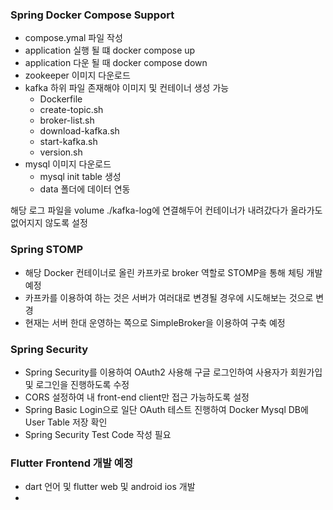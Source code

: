 ### Spring Docker Compose Support  
- compose.ymal 파일 작성  
- application 실행 될 떄 docker compose up  
- application 다운 될 때 docker compose down 
- zookeeper 이미지 다운로드
- kafka 하위 파일 존재해야 이미지 및 컨테이너 생성 가능
  - Dockerfile
  - create-topic.sh
  - broker-list.sh
  - download-kafka.sh
  - start-kafka.sh
  - version.sh
- mysql 이미지 다운로드
  - mysql init table 생성
  - data 폴더에 데이터 연동

해당 로그 파일을 volume ./kafka-log에 연결해두어 컨테이너가 내려갔다가 올라가도 없어지지 않도록 설정 

### Spring STOMP

- 해당 Docker 컨테이너로 올린 카프카로 broker 역할로 STOMP을 통해 체팅 개발 예정 
- 카프카를 이용하여 하는 것은 서버가 여러대로 변경될 경우에 시도해보는 것으로 변경 
- 현재는 서버 한대 운영하는 쪽으로 SimpleBroker을 이용하여 구축 예정

### Spring Security

- Spring Security를 이용하여 OAuth2 사용해 구글 로그인하여 사용자가 회원가입 및 로그인을 진행하도록 수정
- CORS 설정하여 내 front-end client만 접근 가능하도록 설정
- Spring Basic Login으로 일단 OAuth 테스트 진행하여 Docker Mysql DB에 User Table 저장 확인
- Spring Security Test Code 작성 필요

### Flutter Frontend 개발 예정 

- dart 언어 및 flutter web 및 android ios 개발
- 